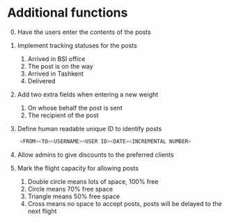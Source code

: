 # Additional functions

0. Have the users enter the contents of the posts

1. Implement tracking statuses for the posts
    1. Arrived in BSI office
    2. The post is on the way
    3. Arrived in Tashkent
    4. Delivered
   
2. Add two extra fields when entering a new weight
    1. On whose behalf the post is sent
    2. The recipient of the post
 
3. Define human readable unique ID to identify posts
```python
    <FROM><TO><USERNAME><USER ID><DATE><INCREMENTAL NUMBER>
```
   
4. Allow admins to give discounts to the preferred clients

5. Mark the flight capacity for allowing posts
    1. Double circle means lots of space, 100% free
    2. Circle means 70% free space
    3. Triangle means 50% free space
    4. Cross means no space to accept posts, posts will be delayed to the next flight